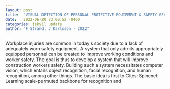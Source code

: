 ```yaml
---
layout: post
title:  "VISUAL DETECTION OF PERSONAL PROTECTIVE EQUIPMENT & SAFETY GEAR ON INDUSTRY WORKERS"
date:   2022-06-20 23:00:52 -0400
categories: jekyll update
author: "F Strand, J Karlsson - 2022"
---
```

Workplace injuries are common in today s society due to a lack of adequately worn safety equipment. A system that only admits appropriately equipped personnel can be created to improve working conditions and worker safety. The goal is thus to develop a system that will improve construction workers  safety. Building such a system necessitates computer vision, which entails object recognition, facial recognition, and human recognition, among other things. The basic idea is first to  Cites: Spinenet: Learning scale-permuted backbone for recognition and